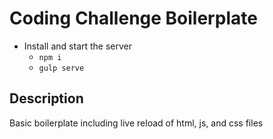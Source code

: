 # Coding Challenge Boilerplate

* Install and start the server
    - `npm i`
    - `gulp serve`

## Description

Basic boilerplate including live reload of html, js, and css files

